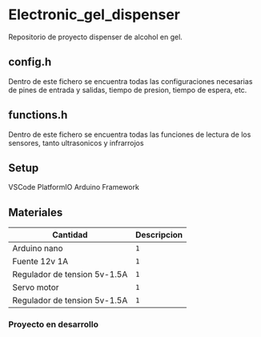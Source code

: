 # Electronic_gel_dispenser
Repositorio de proyecto dispenser de alcohol en gel. 

## config.h
Dentro de este fichero se encuentra todas las configuraciones 
necesarias de pines de entrada y salidas, tiempo de presion,
tiempo de espera, etc.

## functions.h
Dentro de este fichero se encuentra todas las funciones de 
lectura de los sensores, tanto ultrasonicos y infrarrojos

## Setup
VSCode
PlatformIO
Arduino Framework

## Materiales


|       Cantidad                    |  Descripcion  |
|-----------------------------------|---------------|
|Arduino nano                       |      `1`      |
|Fuente 12v 1A                      |      `1`      |
|Regulador de tension 5v-1.5A       |      `1`      |
|Servo motor                        |      `1`      |
|Regulador de tension 5v-1.5A       |      `1`      |

### Proyecto en desarrollo